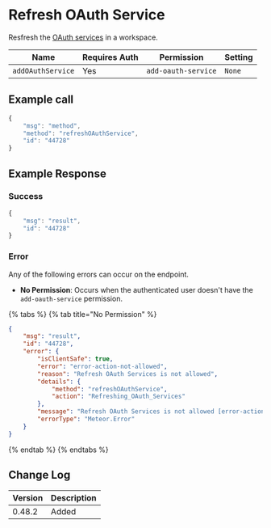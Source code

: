 # Refresh OAuth Service

Resfresh the [OAuth services](https://docs.rocket.chat/use-rocket.chat/workspace-administration/settings/oauth) in a workspace.

| Name              | Requires Auth | Permission          | Setting |
| ----------------- | ------------- | ------------------- | ------- |
| `addOAuthService` | Yes           | `add-oauth-service` | `None`  |

## Example call

```javascript
{
    "msg": "method",
    "method": "refreshOAuthService",
    "id": "44728"
}
```

## Example Response

### **Success**

```javascript
{
    "msg": "result",
    "id": "44728"
}
```

### Error

Any of the following errors can occur on the endpoint.

* **No Permission**: Occurs when the authenticated user doesn't have the `add-oauth-service` permission.

{% tabs %}
{% tab title="No Permission" %}
```json
{
    "msg": "result",
    "id": "44728",
    "error": {
        "isClientSafe": true,
        "error": "error-action-not-allowed",
        "reason": "Refresh OAuth Services is not allowed",
        "details": {
            "method": "refreshOAuthService",
            "action": "Refreshing_OAuth_Services"
        },
        "message": "Refresh OAuth Services is not allowed [error-action-not-allowed]",
        "errorType": "Meteor.Error"
    }
}
```
{% endtab %}
{% endtabs %}

## Change Log

| Version | Description |
| ------- | ----------- |
| 0.48.2  | Added       |
